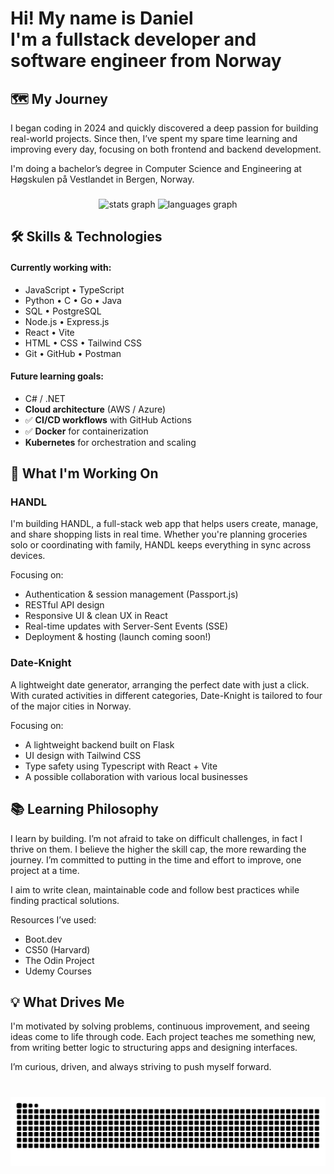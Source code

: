 <h1 align="left">Hi! My name is Daniel<br> I'm a fullstack developer and software engineer from Norway</h1>

## 🗺️ My Journey
I began coding in 2024 and quickly discovered a deep passion for building real-world projects. Since then, I’ve spent my spare time learning and improving every day, focusing on both frontend and backend development.

I'm doing a bachelor’s degree in Computer Science and Engineering at Høgskulen på Vestlandet in Bergen, Norway.

###

<div align="center">
  <img src="https://github-readme-stats.vercel.app/api?username=gitXite&hide_title=false&hide_rank=false&show_icons=true&include_all_commits=true&count_private=true&disable_animations=false&theme=dracula&locale=en&hide_border=false" height="150" alt="stats graph"  />
  <img src="https://github-readme-stats.vercel.app/api/top-langs?username=gitXite&locale=en&hide_title=false&layout=compact&card_width=320&langs_count=7&theme=dracula&hide_border=false" height="150" alt="languages graph"  />
</div>

## 🛠 Skills & Technologies
#### Currently working with:
- JavaScript • TypeScript
- Python • C • Go • Java
- SQL • PostgreSQL
- Node.js • Express.js
- React • Vite
- HTML • CSS • Tailwind CSS
- Git • GitHub • Postman

#### Future learning goals:
- C# / .NET
- **Cloud architecture** (AWS / Azure)
- ✅ **CI/CD workflows** with GitHub Actions
- ✅ **Docker** for containerization 
- **Kubernetes** for orchestration and scaling

## 🚀 What I'm Working On
### HANDL
I'm building HANDL, a full-stack web app that helps users create, manage, and share shopping lists in real time. Whether you're planning groceries solo or coordinating with family, HANDL keeps everything in sync across devices. 

Focusing on:
- Authentication & session management (Passport.js)
- RESTful API design
- Responsive UI & clean UX in React
- Real-time updates with Server-Sent Events (SSE)
- Deployment & hosting (launch coming soon!)

### Date-Knight
A lightweight date generator, arranging the perfect date with just a click. With curated activities in different categories, Date-Knight is tailored to four of the major cities in Norway. 

Focusing on:
- A lightweight backend built on Flask
- UI design with Tailwind CSS
- Type safety using Typescript with React + Vite
- A possible collaboration with various local businesses 

## 📚 Learning Philosophy
I learn by building. I’m not afraid to take on difficult challenges, in fact I thrive on them. I believe the higher the skill cap, the more rewarding the journey. I’m committed to putting in the time and effort to improve, one project at a time.

I aim to write clean, maintainable code and follow best practices while finding practical solutions.

Resources I’ve used:
- Boot.dev
- CS50 (Harvard)
- The Odin Project
- Udemy Courses

## 💡 What Drives Me
I'm motivated by solving problems, continuous improvement, and seeing ideas come to life through code. Each project teaches me something new, from writing better logic to structuring apps and designing interfaces.

I’m curious, driven, and always striving to push myself forward.

###

<br clear="both">

<img src="https://raw.githubusercontent.com/gitXite/gitXite/output/snake.svg" alt="Snake animation" />
